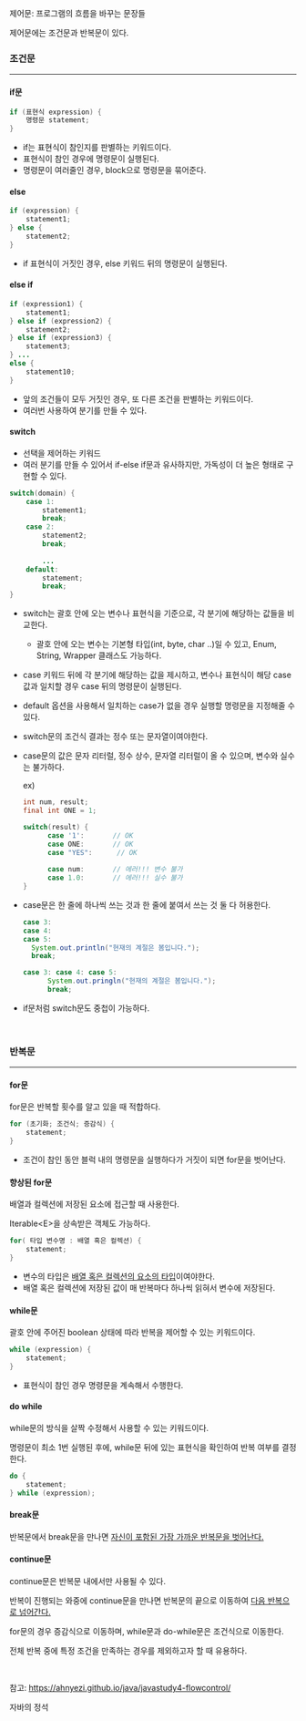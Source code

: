 제어문: 프로그램의 흐름을 바꾸는 문장들

제어문에는 조건문과 반복문이 있다. 



### 조건문

------

#### if문

```java
if (표현식 expression) {
	명령문 statement;
}
```

- if는 표현식이 참인지를 판별하는 키워드이다.
- 표현식이 참인 경우에 명령문이 실행된다.
- 명령문이 여러줄인 경우, block으로 명령문을 묶어준다.



#### else

```java
if (expression) {
	statement1;
} else {
	statement2;
}
```

- if 표현식이 거짓인 경우, else 키워드 뒤의 명령문이 실행된다.



#### else if

```java
if (expression1) {
	statement1;
} else if (expression2) {
	statement2;
} else if (expression3) {
	statement3;
} ...
else {
	statement10;
}
```

- 앞의 조건들이 모두 거짓인 경우, 또 다른 조건을 판별하는 키워드이다.
- 여러번 사용하여 분기를 만들 수 있다. 

#### 

#### switch

- 선택을 제어하는 키워드
- 여러 분기를 만들 수 있어서 if-else if문과 유사하지만, 가독성이 더 높은 형태로 구현할 수 있다.

```java
switch(domain) {
	case 1:
		statement1;
		break;
	case 2:
		statement2;
		break;
				
		...
	default:
		statement;
		break;
}
```

- switch는 괄호 안에 오는 변수나 표현식을 기준으로, 각 분기에 해당하는 값들을 비교한다.
  - 괄호 안에 오는 변수는 기본형 타입(int, byte, char ..)일 수 있고, Enum, String, Wrapper 클래스도 가능하다. 
- case 키워드 뒤에 각 분기에 해당하는 값을 제시하고, 변수나 표현식이 해당 case값과 일치할 경우 case 뒤의 명령문이 실행된다.
- default 옵션을 사용해서 일치하는 case가 없을 경우 실행할 명령문을 지정해줄 수 있다. 

- switch문의 조건식 결과는 정수 또는 문자열이여야한다.

- case문의 값은 문자 리터럴, 정수 상수, 문자열 리터럴이 올 수 있으며, 변수와 실수는 불가하다. 

  ex) 

  ```java
  int num, result;
  final int ONE = 1;
  
  switch(result) {
  		case '1':		// OK
  		case ONE:		// OK
  		case "YES":		 // OK
      
  		case num:		// 에러!!! 변수 불가
  		case 1.0:		// 에러!!! 실수 불가
  }
  ```



- case문은 한 줄에 하나씩 쓰는 것과 한 줄에 붙여서 쓰는 것 둘 다 허용한다.

  ```java
  case 3:
  case 4:
  case 5:
  	System.out.println("현재의 계절은 봄입니다.");
  	break;
  ```

  ```java
  case 3: case 4: case 5:
  		System.out.pringln("현재의 계절은 봄입니다.");
  		break;
  ```

  

- if문처럼 switch문도 중첩이 가능하다. 



</br>



### 반복문

------

#### for문

for문은 반복할 횟수를 알고 있을 때 적합하다.

```java
for (초기화; 조건식; 증감식) {
	statement;
}
```

- 조건이 참인 동안 블럭 내의 명령문을 실행하다가 거짓이 되면 for문을 벗어난다. 



#### 향상된 for문 

배열과 컬렉션에 저장된 요소에 접근할 때 사용한다.

Iterable\<E>을 상속받은 객체도 가능하다. 

```java
for( 타입 변수명 : 배열 혹은 컬렉션) {
	statement;
}
```

- 변수의 타입은 <u>배열 혹은 컬렉션의 요소의 타입</u>이여야한다. 
- 배열 혹은 컬렉션에 저장된 값이 매 반복마다 하나씩 읽혀서 변수에 저장된다.



#### while문

괄호 안에 주어진 boolean 상태에 따라 반복을 제어할 수 있는 키워드이다.

```java
while (expression) {
	statement;
}
```

- 표현식이 참인 경우 명령문을 계속해서 수행한다. 



#### do while

while문의 방식을 살짝 수정해서 사용할 수 있는 키워드이다.

명령문이 최소 1번 실행된 후에, while문 뒤에 있는 표현식을 확인하여 반복 여부를 결정한다.

```java
do {
	statement;
} while (expression);
```



#### break문

반복문에서 break문을 만나면 <u>자신이 포함된 가장 가까운 반복문을 벗어난다.</u> 



#### continue문

continue문은 반복문 내에서만 사용될 수 있다.

반복이 진행되는 와중에 continue문을 만나면 반복문의 끝으로 이동하여 <u>다음 반복으로 넘어간다.</u>

for문의 경우 증감식으로 이동하며, while문과 do-while문은 조건식으로 이동한다. 

전체 반복 중에 특정 조건을 만족하는 경우를 제외하고자 할 때 유용하다.  


</br>



참고: https://ahnyezi.github.io/java/javastudy4-flowcontrol/

자바의 정석 
